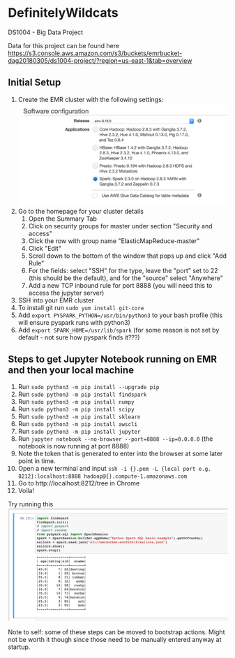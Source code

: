 # DefinitelyWildcats
DS1004 - Big Data Project

Data for this project can be found here
https://s3.console.aws.amazon.com/s3/buckets/emrbucket-dag20180305/ds1004-project/?region=us-east-1&tab=overview

## Initial Setup
1. Create the EMR cluster with the following settings:
![EMR_setup](assets/misc/aws-cluster-start.png?raw=true "Title")
1. Go to the homepage for your cluster details
   1. Open the Summary Tab
   1. Click on security groups for master under section "Security and access"
   1. Click the row with group name "ElasticMapReduce-master"
   1. Click "Edit"
   1. Scroll down to the bottom of the window that pops up and click "Add Rule"
   1. For the fields: select "SSH" for the type, leave the "port" set to 22 (this should be the default), and for the "source" select "Anywhere"
   1. Add a new TCP inbound rule for port 8888 (you will need this to access the jupyter server)
1. SSH into your EMR cluster
1. To install git run `sudo yum install git-core`
1. Add `export PYSPARK_PYTHON=/usr/bin/python3` to your bash profile (this will ensure pyspark runs with python3)
1. Add `export SPARK_HOME=/usr/lib/spark` (for some reason is not set by default - not sure how pyspark finds it???)

## Steps to get Jupyter Notebook running on EMR and then your local machine

1. Run `sudo python3 -m pip install --upgrade pip`
1. Run `sudo python3 -m pip install findspark`
1. Run `sudo python3 -m pip install numpy`
1. Run `sudo python3 -m pip install scipy`
1. Run `sudo python3 -m pip install sklearn`
1. Run `sudo python3 -m pip install awscli`
1. Run `sudo python3 -m pip install jupyter`
1. Run `jupyter notebook --no-browser --port=8888 --ip=0.0.0.0` (the notebook is now running at port 8888)
1. Note the token that is generated to enter into the browser at some later point in time.
1. Open a new terminal and input `ssh -i {}.pem -L {local port e.g. 8212}:localhost:8888 hadoop@{}.compute-1.amazonaws.com`
1. Go to http://localhost:8212/tree in Chrome
1. Voila!

Try running this
![EMR_sample](assets/misc/emr-jupyter-sample.png?raw=true "Title")


Note to self: some of these steps can be moved to bootstrap actions. Might not be worth it though since those need to be manually entered anyway at startup.
